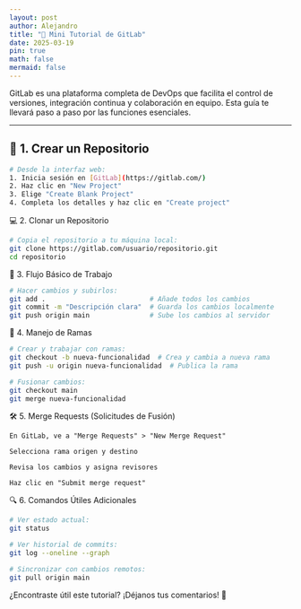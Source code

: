 ```yaml
---
layout: post
author: Alejandro
title: "🧰 Mini Tutorial de GitLab"
date: 2025-03-19
pin: true
math: false
mermaid: false
---
```



GitLab es una plataforma completa de DevOps que facilita el control de versiones, integración continua y colaboración en equipo. Esta guía te llevará paso a paso por las funciones esenciales.

---

## 📂 1. Crear un Repositorio

```bash
# Desde la interfaz web:
1. Inicia sesión en [GitLab](https://gitlab.com/)
2. Haz clic en "New Project"
3. Elige "Create Blank Project"
4. Completa los detalles y haz clic en "Create project"
```

💻 2. Clonar un Repositorio
```bash
# Copia el repositorio a tu máquina local:
git clone https://gitlab.com/usuario/repositorio.git
cd repositorio
```

🔄 3. Flujo Básico de Trabajo
```bash
# Hacer cambios y subirlos:
git add .                          # Añade todos los cambios
git commit -m "Descripción clara"  # Guarda los cambios localmente
git push origin main               # Sube los cambios al servidor
```

🌿 4. Manejo de Ramas
```bash
# Crear y trabajar con ramas:
git checkout -b nueva-funcionalidad  # Crea y cambia a nueva rama
git push -u origin nueva-funcionalidad  # Publica la rama

# Fusionar cambios:
git checkout main
git merge nueva-funcionalidad
```

🛠️ 5. Merge Requests (Solicitudes de Fusión)

    En GitLab, ve a "Merge Requests" > "New Merge Request"

    Selecciona rama origen y destino

    Revisa los cambios y asigna revisores

    Haz clic en "Submit merge request"

🔍 6. Comandos Útiles Adicionales
```bash
# Ver estado actual:
git status

# Ver historial de commits:
git log --oneline --graph

# Sincronizar con cambios remotos:
git pull origin main
```

¿Encontraste útil este tutorial? ¡Déjanos tus comentarios! 💬